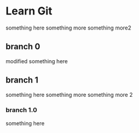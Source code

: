 # Learn Git
something here
something more
something more2

## branch 0
modified something here

## branch 1
something here
something more
something more 2

### branch 1.0
something here
